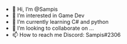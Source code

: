 - 👋 Hi, I’m @Sampis
- 👀 I’m interested in Game Dev
- 🌱 I’m currently learning C# and python
- 💞️ I’m looking to collaborate on ...
- 📫 How to reach me Discord: Sampis#2306

<!---
Sampis/Sampis is a ✨ special ✨ repository because its `README.md` (this file) appears on your GitHub profile.
You can click the Preview link to take a look at your changes.
--->
